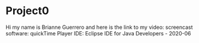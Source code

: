 # Project0
Hi my name is Brianne Guerrero and here is the link to my video:   screencast software: quickTime Player IDE: Eclipse IDE for Java Developers - 2020-06
